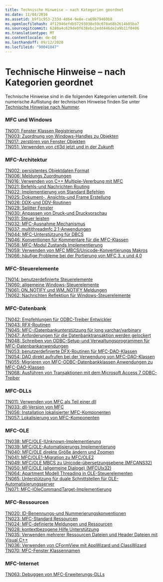 ```yaml
---
title: Technische Hinweise – nach Kategorien geordnet
ms.date: 11/04/2016
ms.assetid: b9f1c953-233d-4d64-9e8e-ca69b79460b8
ms.openlocfilehash: 4f12946efdb57293038e59c078a68b2614b05ba7
ms.sourcegitcommit: 6280a4c629de0f638ebc2edd446de2a9b11f0406
ms.translationtype: MT
ms.contentlocale: de-DE
ms.lasthandoff: 09/12/2020
ms.locfileid: "90041847"
---
```

# <a name="technical-notes-by-category"></a>Technische Hinweise – nach Kategorien geordnet

Technische Hinweise sind in die folgenden Kategorien unterteilt. Eine numerische Auflistung der technischen Hinweise finden Sie unter [Technische Hinweise nach Nummer](../mfc/technical-notes-by-number.md).

### <a name="mfc-and-windows"></a>MFC und Windows

[TN001: Fenster Klassen Registrierung](../mfc/tn001-window-class-registration.md)\
[TN003: Zuordnung von Windows-Handles zu Objekten](../mfc/tn003-mapping-of-windows-handles-to-objects.md)\
[TN017: zerstören von Fenster Objekten](../mfc/tn017-destroying-window-objects.md)\
[TN051: Verwenden von ctl3d jetzt und in der Zukunft](../mfc/tn051-using-ctl3d-now-and-in-the-future.md)

### <a name="mfc-architecture"></a>MFC-Architektur

[TN002: persistentes Objektdaten Format](../mfc/tn002-persistent-object-data-format.md)\
[TN006: Meldungs Zuordnungen](../mfc/tn006-message-maps.md)\
[TN016: Verwenden von C++ Multiple-Vererbung mit MFC](../mfc/tn016-using-cpp-multiple-inheritance-with-mfc.md)\
[TN021: Befehls-und Nachrichten Routing](../mfc/tn021-command-and-message-routing.md)\
[TN022: Implementierung von Standard Befehlen](../mfc/tn022-standard-commands-implementation.md)\
[TN025: Dokument-, Ansichts-und Frame Erstellung](../mfc/tn025-document-view-and-frame-creation.md)\
[TN026: DDX-und DDV-Routinen](../mfc/tn026-ddx-and-ddv-routines.md)\
[TN029: Splitter Fenster](../mfc/tn029-splitter-windows.md)\
[TN030: Anpassen von Druck-und Druckvorschau](../mfc/tn030-customizing-printing-and-print-preview.md)\
[TN031: Steuer leisten](../mfc/tn031-control-bars.md)\
[TN032: MFC-Ausnahme Mechanismus](../mfc/tn032-mfc-exception-mechanism.md)\
[TN037: multithreadmfc 2,1-Anwendungen](../mfc/tn037-multithreaded-mfc-2-1-applications.md)\
[TN044: MFC-Unterstützung für DBCS](../mfc/tn044-mfc-support-for-dbcs.md)\
[TN046: Konventionen für Kommentare für die MFC-Klassen](../mfc/tn046-commenting-conventions-for-the-mfc-classes.md)\
[TN058: MFC-Modul Zustands Implementierung](../mfc/tn058-mfc-module-state-implementation.md)\
[TN059: Verwenden von MFC MBCS/Unicode-Konvertierungs Makros](../mfc/tn059-using-mfc-mbcs-unicode-conversion-macros.md)\
[TN066: häufige Probleme bei der Portierung von MFC 3. x und 4,0](../mfc/tn066-common-mfc-3-x-to-4-0-porting-issues.md)

### <a name="mfc-controls"></a>MFC-Steuerelemente

[TN014: benutzerdefinierte Steuerelemente](../mfc/tn014-custom-controls.md)\
[TN060: allgemeine Windows-Steuerelemente](../mfc/tn060-the-new-windows-common-controls.md)\
[TN061: ON_NOTIFY und WM_NOTIFY Meldungen](../mfc/tn061-on-notify-and-wm-notify-messages.md)\
[TN062: Nachrichten Reflektion für Windows-Steuerelemente](../mfc/tn062-message-reflection-for-windows-controls.md)

### <a name="mfc-database"></a>MFC-Datenbank

[TN042: Empfehlungen für ODBC-Treiber Entwickler](../mfc/tn042-odbc-driver-developer-recommendations.md)\
[TN043: RFX-Routinen](../mfc/tn043-rfx-routines.md)\
[TN045: MFC-/Datenbankunterstützung für long varchar/varbinary](../mfc/tn045-mfc-database-support-for-long-varchar-varbinary.md)\
[TN047: Anforderungen für die Datenbanktransaktion werden gelockert](../mfc/tn047-relaxing-database-transaction-requirements.md)\
[TN048: Schreiben von ODBC-Setup-und Verwaltungsprogrammen für MFC-Datenbankanwendungen](../mfc/tn048-writing-odbc-setup-and-administration-programs.md)\
[TN053: benutzerdefinierte DFX-Routinen für MFC-DAO-Klassen](../mfc/tn053-custom-dfx-routines-for-dao-database-classes.md)\
[TN054: DAO direkt aufrufen bei der Verwendung von MFC-DAO-Klassen](../mfc/tn054-calling-dao-directly-while-using-mfc-dao-classes.md)\
[TN055: Migrieren von MFC-ODBC-Datenbankklassen Anwendungen zu MFC-DAO-Klassen](../mfc/tn055-migrating-mfc-odbc-database-class-applications-to-mfc-dao-classes.md)\
[TN068: Ausführen von Transaktionen mit dem Microsoft Access 7 ODBC-Treiber](../mfc/tn068-performing-transactions-with-the-microsoft-access-7-odbc-driver.md)

### <a name="mfc-dlls"></a>MFC-DLLs

[TN011: Verwenden von MFC als Teil einer dll](../mfc/tn011-using-mfc-as-part-of-a-dll.md)\
[TN033: dll-Version von MFC](../mfc/tn033-dll-version-of-mfc.md)\
[TN056: Installation lokalisierter MFC-Komponenten](../mfc/tn056-installation-of-localized-mfc-components.md)\
[TN057: Lokalisierung von MFC-Komponenten](../mfc/tn057-localization-of-mfc-components.md)

### <a name="mfc-ole"></a>MFC-OLE

[TN038: MFC/OLE-IUnknown-Implementierung](../mfc/tn038-mfc-ole-iunknown-implementation.md)\
[TN039: MFC/OLE-Automatisierungs Implementierung](../mfc/tn039-mfc-ole-automation-implementation.md)\
[TN040: MFC/OLE direkte Größe ändern und Zoomen](../mfc/tn040-mfc-ole-in-place-resizing-and-zooming.md)\
[TN041: MFC/OLE1-Migration zu MFC/OLE2](../mfc/tn041-mfc-ole1-migration-to-mfc-ole-2.md)\
[TN049: MFC/OLE MBCS zu Unicode-übersetzungsebene (MFCANS32)](../mfc/tn049-mfc-ole-mbcs-to-unicode-translation-layer-mfcans32.md)\
[TN050: MFC/OLE (allgemeine Dialoge) (MFCUIx32)](../mfc/tn050-mfc-ole-common-dialogs-mfcuix32.md)\
[TN064: Apartment Modell Threading in OLE-Steuerelementen](../mfc/tn064-apartment-model-threading-in-activex-controls.md)\
[TN065: Unterstützung für duale Schnittstellen für OLE-Automatisierungsserver](../mfc/tn065-dual-interface-support-for-ole-automation-servers.md)\
[TN071: MFC-IOleCommandTarget-Implementierung](../mfc/tn071-mfc-iolecommandtarget-implementation.md)

### <a name="mfc-resources"></a>MFC-Ressourcen

[TN020: ID-Benennungs-und Nummerierungskonventionen](../mfc/tn020-id-naming-and-numbering-conventions.md)\
[TN023: MFC-Standard Ressourcen](../mfc/tn023-standard-mfc-resources.md)\
[TN024: MFC-definierte Meldungen und Ressourcen](../mfc/tn024-mfc-defined-messages-and-resources.md)\
[TN028: kontextbezogene Hilfe Unterstützung](../mfc/tn028-context-sensitive-help-support.md)\
[TN035: Verwenden mehrerer Ressourcen Dateien und Header Dateien mit Visual C++](../mfc/tn035-using-multiple-resource-files-and-header-files-with-visual-cpp.md)\
[TN036: Verwenden von CFormView mit AppWizard und ClassWizard](../mfc/tn036-using-cformview-with-appwizard-and-classwizard.md)\
[TN070: MFC-Fenster Klassennamen](../mfc/tn070-mfc-window-class-names.md)

### <a name="mfc-internet"></a>MFC-Internet

[TN063: Debuggen von MFC-Erweiterungs-DLLs](../mfc/tn063-debugging-internet-extension-dlls.md)
